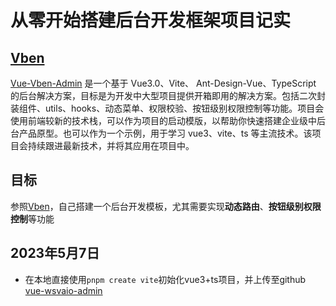 # 从零开始搭建后台开发框架项目记实

## [Vben](https://vben.vvbin.cn/)
[Vue-Vben-Admin](https://vben.vvbin.cn/) 是一个基于 Vue3.0、Vite、 Ant-Design-Vue、TypeScript 的后台解决方案，目标是为开发中大型项目提供开箱即用的解决方案。包括二次封装组件、utils、hooks、动态菜单、权限校验、按钮级别权限控制等功能。项目会使用前端较新的技术栈，可以作为项目的启动模版，以帮助你快速搭建企业级中后台产品原型。也可以作为一个示例，用于学习 vue3、vite、ts 等主流技术。该项目会持续跟进最新技术，并将其应用在项目中。

## 目标
参照[Vben](https://vben.vvbin.cn/)，自己搭建一个后台开发模板，尤其需要实现**动态路由**、**按钮级别权限控制**等功能


## 2023年5月7日
- 在本地直接使用`pnpm create vite`初始化vue3+ts项目，并上传至github [vue-wsvaio-admin](https://github.com/wsvaio/vue-wsvaio-admin)

